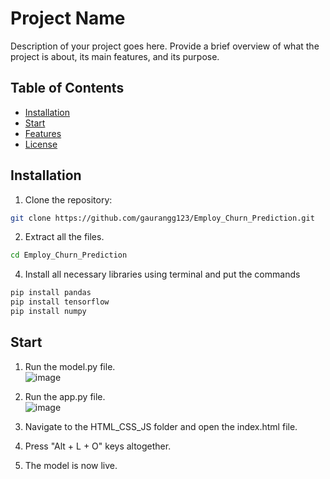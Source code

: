 # Project Name

Description of your project goes here. Provide a brief overview of what the project is about, its main features, and its purpose.

## Table of Contents
- [Installation](#installation)
- [Start](#usage)
- [Features](#features)
- [License](#license)

## Installation

1. Clone the repository:

```bash
git clone https://github.com/gaurangg123/Employ_Churn_Prediction.git
```

2. Extract all the files.

```bash
cd Employ_Churn_Prediction
```
   
4. Install all  necessary libraries using terminal and put the commands

```bash
pip install pandas
pip install tensorflow
pip install numpy
```

## Start 

1. Run the model.py file.
   <br>
  ![image](https://github.com/gaurangg123/Employ_Churn_Prediction/assets/98259190/1390f541-91ee-4ac4-a654-414e609af261)
   <br>
   
3. Run the app.py file.
   <br>
  ![image](https://github.com/gaurangg123/Employ_Churn_Prediction/assets/98259190/e2c59c19-263b-491b-ade4-f0ad0db7ef85)
   <br>
   
4. Navigate to the HTML_CSS_JS folder and open the index.html file.

5. Press "Alt + L + O" keys altogether.

6. The model is now live. 
